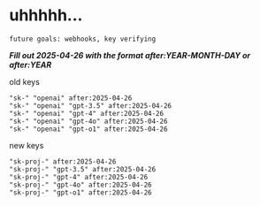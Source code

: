 # uhhhhh...

`future goals: webhooks, key verifying`



***Fill out 2025-04-26 with the format after:YEAR-MONTH-DAY or after:YEAR***

old keys
```
"sk-" "openai" after:2025-04-26
"sk-" "openai" "gpt-3.5" after:2025-04-26
"sk-" "openai" "gpt-4" after:2025-04-26
"sk-" "openai" "gpt-4o" after:2025-04-26
"sk-" "openai" "gpt-o1" after:2025-04-26
```

new keys
```
"sk-proj-" after:2025-04-26
"sk-proj-" "gpt-3.5" after:2025-04-26
"sk-proj-" "gpt-4" after:2025-04-26
"sk-proj-" "gpt-4o" after:2025-04-26
"sk-proj-" "gpt-o1" after:2025-04-26
```
